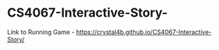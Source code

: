 # CS4067-Interactive-Story-

Link to Running Game - https://crystal4b.github.io/CS4067-Interactive-Story/
